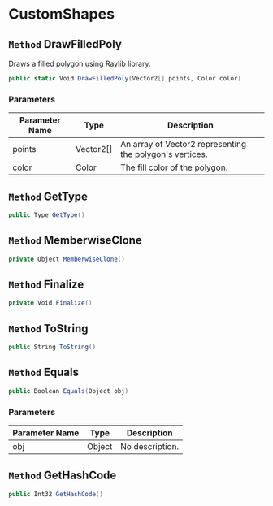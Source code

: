 # CustomShapes

## `Method` DrawFilledPoly
Draws a filled polygon using Raylib library.
```csharp
public static Void DrawFilledPoly(Vector2[] points, Color color)
```
### Parameters

| Parameter Name | Type | Description |
| --------- | --------- | --------- |
| points | Vector2[] | An array of Vector2 representing the polygon's vertices. |
| color | Color | The fill color of the polygon. |


## `Method` GetType

```csharp
public Type GetType()
```


## `Method` MemberwiseClone

```csharp
private Object MemberwiseClone()
```


## `Method` Finalize

```csharp
private Void Finalize()
```


## `Method` ToString

```csharp
public String ToString()
```


## `Method` Equals

```csharp
public Boolean Equals(Object obj)
```
### Parameters

| Parameter Name | Type | Description |
| --------- | --------- | --------- |
| obj | Object | No description. |


## `Method` GetHashCode

```csharp
public Int32 GetHashCode()
```

